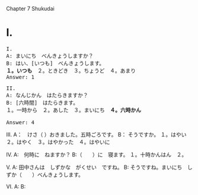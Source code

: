 Chapter 7
Shukudai

# I.

<pre>
I.
A: まいにち　べんきょうしますか？
B: はい、[いつも]　べんきょうします。
<b>１。いつも</b>　２。ときどき　３。ちょうど　４。あまり
Answer: 1
</pre>

<pre>
II.
A: なんじかん　はたらきますか？
B: [六時間]　はたらきます。
１。一時から　２。あした　３。まいにち　<b>４。六時かん</b>

Answer: 4
</pre>

III.
A：　けさ（ ）おきました。五時ごろです。
B： そうですか。
１。はやい ２。はやく　３。はやかった　４。はやいに

IV.
A:　何時に　ねますか？
B:（　　）に　寝ます。
１。十時かんはん　２。

V.
A: 田中さんは　しずかな　がくせい　ですね。
B: そうですね。まいにち　しずか（　　）べんきょうします。

VI.
A:
B:

```

```
